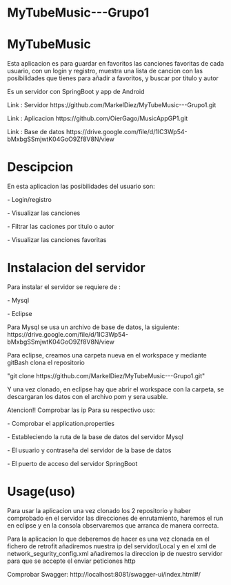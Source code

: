 # MyTubeMusic---Grupo1

<h1>MyTubeMusic</h1>
<p>Esta aplicacion es para guardar en favoritos las canciones favoritas de cada usuario, con un login y registro,
muestra una lista de cancion con las posibilidades que tienes para añadir a favoritos, y buscar por titulo y autor</p>
<p> Es un servidor con SpringBoot y app de Android</p>

<p>Link : Servidor https://github.com/MarkelDiez/MyTubeMusic---Grupo1.git </p>
<p>Link : Aplicacion https://github.com/OierGago/MusicAppGP1.git</p>
<p>Link : Base de datos  https://drive.google.com/file/d/1IC3Wp54-bMxbgSSmjwtK04GoO9Zf8V8N/view </p>

<h1>Descipcion</h1>

<p>En esta aplicacion las posibilidades del usuario son:</p>
<p>- Login/registro</p>
<p>- Visualizar las canciones</p>
<p>- Filtrar las caciones por titulo o autor</p>
<p>- Visualizar las canciones favoritas</p>

<h1>Instalacion del servidor</h1>

<p>Para instalar el servidor se requiere de : </p>
                            <p>- Mysql </p>
                            <p>- Eclipse </p>
<p>Para Mysql se usa un archivo de base de datos, la siguiente: https://drive.google.com/file/d/1IC3Wp54-bMxbgSSmjwtK04GoO9Zf8V8N/view</p>

<p>Para eclipse, creamos una carpeta nueva en el workspace y mediante gitBash clona el repositorio </p>

<p>"git clone https://github.com/MarkelDiez/MyTubeMusic---Grupo1.git"</p>

<p>Y una vez clonado, en eclipse hay que abrir el workspace con la carpeta, se descargaran los datos con el archivo pom y sera usable. </p>

<p>Atencion!! Comprobar las ip Para su respectivo uso:</p>
 <p> - Comprobar el application.properties</p>
        <p>- Estableciendo la ruta de la base de datos del servidor Mysql</p>
        <p>- El usuario y contraseña del servidor de la base de datos</p>
        <p>- El puerto de acceso del servidor SpringBoot</p>

<h1>Usage(uso)</h1>

<p>Para usar la aplicacion una vez clonado los 2 repositorio y haber comprobado en el servidor las direcciones de enrutamiento, haremos el run en eclipse y en la consola observaremos que arranca de manera correcta.</p>
<p>Para la aplicacion lo que deberemos de hacer es una vez clonada en el fichero de retrofit añadiremos nuestra ip del servidor/Local y en el xml de network_segurity_config.xml añadiremos la direccion ip de nuestro servidor para que se accepte el enviar peticiones http</p>

<p>Comprobar Swagger: http://localhost:8081/swagger-ui/index.html#/</p>
